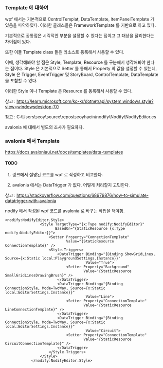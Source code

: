 ﻿### Template 에 대하여

wpf 에서는 기본적으로 ControlTemplat, DataTemplate, ItemPanelTemplate 가 있음을 파악하였다. 
이러한 클래스들은 FrameworkTemplate 를 기반으로 하고 있다.

기본적으로 공통점은 시각적인 부분을 설정할 수 있다는 점이고 그 대상을 달리한다는 차이점이 있다.

또한 이들 Template class 들은 리소스로 등록해서 사용할 수 있다.

이때, 생각해봐야 할 점은 Style, Template, Resource 를 구분해서 생각해봐야 한다는 점이다.
Style 은 기본적으로 Setter 를 통해서 Property 의 값을 설정할 수 있는데, Style 은 Trigger, EventTrigger 및 StoryBoard, ControlTemplate, DataTemplate 을 포함할 수 있다.

이러한 Style 이나 Template 은 Resource 를 동록해서 사용할 수 있다.

참고 : https://learn.microsoft.com/ko-kr/dotnet/api/system.windows.style?view=windowsdesktop-7.0

참고 : C:\Users\seoy\source\repos\seoyhaein\nodify\Nodify\NodifyEditor.cs

avalonia 에 대해서 별도의 조사가 필요하다.

### avalonia 에서 Template

https://docs.avaloniaui.net/docs/templates/data-templates

#### TODO
1. 링크에서 설명된 코드를 wpf 로 작성하고 비교한다.

2. avalonia 에서는 DataTrigger 가 없다. 어떻게 처리할지 고민한다.

참고 : https://stackoverflow.com/questions/68979876/how-to-simulate-datatrigger-with-avalonia

nodify 에서 작성된 wpf 코드를 avalonia 로 바꾸는 작업을 해야함.

```
<nodify:NodifyEditor.Style>
                <Style TargetType="{x:Type nodify:NodifyEditor}"
                       BasedOn="{StaticResource {x:Type nodify:NodifyEditor}}">
                    <Setter Property="ConnectionTemplate"
                            Value="{StaticResource ConnectionTemplate}" />
                    <Style.Triggers>
                        <DataTrigger Binding="{Binding ShowGridLines, Source={x:Static local:PlaygroundSettings.Instance}}"
                                     Value="True">
                            <Setter Property="Background"
                                    Value="{StaticResource SmallGridLinesDrawingBrush}" />
                        </DataTrigger>
                        <DataTrigger Binding="{Binding ConnectionStyle, Mode=TwoWay, Source={x:Static local:EditorSettings.Instance}}"
                                     Value="Line">
                            <Setter Property="ConnectionTemplate"
                                    Value="{StaticResource LineConnectionTemplate}" />
                        </DataTrigger>
                        <DataTrigger Binding="{Binding ConnectionStyle, Mode=TwoWay, Source={x:Static local:EditorSettings.Instance}}"
                                     Value="Circuit">
                            <Setter Property="ConnectionTemplate"
                                    Value="{StaticResource CircuitConnectionTemplate}" />
                        </DataTrigger>
                    </Style.Triggers>
                </Style>
            </nodify:NodifyEditor.Style>
```